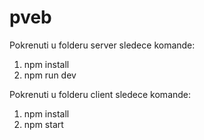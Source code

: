 # pveb

Pokrenuti u folderu server sledece komande:
1)  npm install
2)  npm run dev

Pokrenuti u folderu client sledece komande:
1)  npm install
2)  npm start
